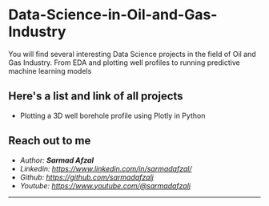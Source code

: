 # Data-Science-in-Oil-and-Gas-Industry
You will find several interesting Data Science projects in the field of Oil and Gas Industry. From EDA and plotting well profiles to running predictive machine learning models

## Here's a list and link of all projects
- Plotting a 3D well borehole profile using Plotly in Python

## Reach out to me
- <i>Author: <b>Sarmad Afzal</b></i>
- <i>Linkedin: https://www.linkedin.com/in/sarmadafzal/</i>
- <i>Github: https://github.com/sarmadafzalj</i>
- <i>Youtube: https://www.youtube.com/@sarmadafzalj</i>
---
